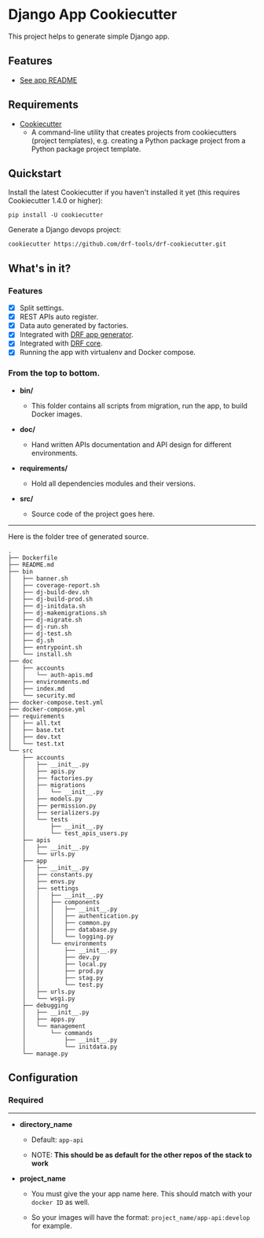 # Django App Cookiecutter

This project helps to generate simple Django app.

## Features

* [See app README]({{cookiecutter.directory_name}}/README.md)

## Requirements

* [Cookiecutter](https://cookiecutter.readthedocs.io/)
	- A command-line utility that creates projects from cookiecutters (project templates), e.g. creating a Python package project from a Python package project template.

## Quickstart

Install the latest Cookiecutter if you haven't installed it yet (this requires Cookiecutter 1.4.0 or higher):

```
pip install -U cookiecutter
```

Generate a Django devops project:

```
cookiecutter https://github.com/drf-tools/drf-cookiecutter.git
```

## What's in it?

### Features
- [x] Split settings.
- [x] REST APIs auto register.
- [x] Data auto generated by factories.
- [x] Integrated with [DRF app generator](https://pypi.org/project/drf-app-generators/).
- [x] Integrated with [DRF core](https://pypi.org/project/drf-core/).
- [x] Running the app with virtualenv and Docker compose.

### From the top to bottom.

* **bin/**
    * This folder contains all scripts from migration, run the app, to build Docker images.

* **doc/**
    * Hand written APIs documentation and API design for different environments.

* **requirements/**
    * Hold all dependencies modules and their versions.

* **src/**
    * Source code of the project goes here.

--------------------------------------------
Here is the folder tree of generated source.
```
.
├── Dockerfile
├── README.md
├── bin
│   ├── banner.sh
│   ├── coverage-report.sh
│   ├── dj-build-dev.sh
│   ├── dj-build-prod.sh
│   ├── dj-initdata.sh
│   ├── dj-makemigrations.sh
│   ├── dj-migrate.sh
│   ├── dj-run.sh
│   ├── dj-test.sh
│   ├── dj.sh
│   ├── entrypoint.sh
│   └── install.sh
├── doc
│   ├── accounts
│   │   └── auth-apis.md
│   ├── environments.md
│   ├── index.md
│   └── security.md
├── docker-compose.test.yml
├── docker-compose.yml
├── requirements
│   ├── all.txt
│   ├── base.txt
│   ├── dev.txt
│   └── test.txt
└── src
    ├── accounts
    │   ├── __init__.py
    │   ├── apis.py
    │   ├── factories.py
    │   ├── migrations
    │   │   └── __init__.py
    │   ├── models.py
    │   ├── permission.py
    │   ├── serializers.py
    │   └── tests
    │       ├── __init__.py
    │       └── test_apis_users.py
    ├── apis
    │   ├── __init__.py
    │   └── urls.py
    ├── app
    │   ├── __init__.py
    │   ├── constants.py
    │   ├── envs.py
    │   ├── settings
    │   │   ├── __init__.py
    │   │   ├── components
    │   │   │   ├── __init__.py
    │   │   │   ├── authentication.py
    │   │   │   ├── common.py
    │   │   │   ├── database.py
    │   │   │   └── logging.py
    │   │   └── environments
    │   │       ├── __init__.py
    │   │       ├── dev.py
    │   │       ├── local.py
    │   │       ├── prod.py
    │   │       ├── stag.py
    │   │       └── test.py
    │   ├── urls.py
    │   └── wsgi.py
    ├── debugging
    │   ├── __init__.py
    │   ├── apps.py
    │   └── management
    │       └── commands
    │           ├── __init__.py
    │           └── initdata.py
    └── manage.py
```

## Configuration

### Required
-------------

* **directory_name**

    * Default: `app-api`

    * NOTE: **This should be as default for the other repos of the stack to work**

* **project_name**

    * You must give the your app name here. This should match with your `docker ID` as well.

    * So your images will have the format: `project_name/app-api:develop` for example.

